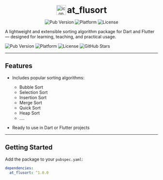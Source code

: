 <div align="center">
  <p>
    <img 
      src="https://github.com/user-attachments/assets/ec004769-3ba2-4afc-bfa1-556ae30d1fa2" 
      alt="icon" 
      width="32" 
      height="32" 
      style="vertical-align: middle; pointer-events: none;" 
    />
    <span style="font-size: 28px; font-weight: bold; vertical-align: middle;">at_flusort</span>
  </p>

  <p>
    <img src="https://img.shields.io/pub/v/at_flusort" alt="Pub Version" />
    <img src="https://img.shields.io/badge/platform-Dart%20%26%20Flutter-blue" alt="Platform" />
    <img src="https://img.shields.io/github/license/Krystal0212/at_flusort" alt="License" />
  </p>
</div>


A lightweight and extensible sorting algorithm package for Dart and Flutter — designed for learning, teaching, and practical usage.

![Pub Version](https://img.shields.io/pub/v/at_flusort)
![Platform](https://img.shields.io/badge/platform-Dart%20%26%20Flutter-blue)
![License](https://img.shields.io/github/license/Krystal0212/at_flusort)
![GitHub Stars](https://img.shields.io/github/stars/Krystal0212/at_flusort?style=social)

---

## Features

- Includes popular sorting algorithms:
  - Bubble Sort
  - Selection Sort
  - Insertion Sort
  - Merge Sort
  - Quick Sort
  - Heap Sort
  - ....

- Ready to use in Dart or Flutter projects

---

## Getting Started

Add the package to your `pubspec.yaml`:

```yaml
dependencies:
  at_flusort: ^1.0.0
